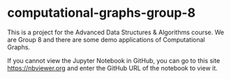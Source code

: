 # computational-graphs-group-8
This is a project for the Advanced Data Structures &amp; Algorithms course. We are Group 8 and there are some demo applications of Computational Graphs.

If you cannot view the Jupyter Notebook in GitHub, you can go to this site https://nbviewer.org and enter the GitHub URL of the notebook to view it.
